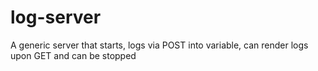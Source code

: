 # log-server
A generic server that starts, logs via POST into variable, can render logs upon GET and can be stopped

